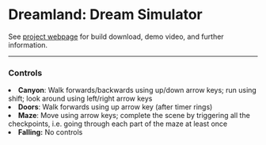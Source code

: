 <h1> Dreamland: Dream Simulator</h1>
See <a href="https://ccrma.stanford.edu/~jjmills/Repo/Dreamland.html">project webpage</a> for build download, demo video, and further information.

------------
<h3> Controls </h3>
<li><strong>Canyon</strong>: Walk forwards/backwards using up/down arrow keys; run using
shift; look around using left/right arrow keys</li>
<li><strong>Doors</strong>: Walk forwards using up arrow key (after timer rings)</li>
<li><strong>Maze</strong>: Move using arrow keys; complete the scene by triggering all the
checkpoints, i.e. going through each part of the maze at least once</li>
<li><strong>Falling:</strong> No controls</li>